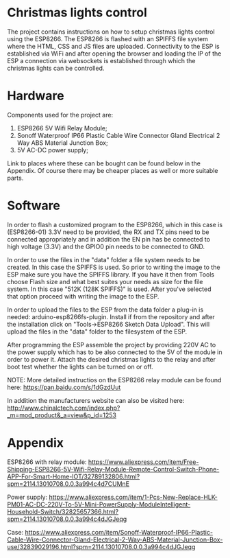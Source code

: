 # Christmas lights control

The project contains instructions on how to setup christmas lights control using the ESP8266. The ESP8266 is flashed with an
SPIFFS file system where the HTML, CSS and JS files are uploaded. Connectivity to the ESP is established via WiFi and after opening
the browser and loading the IP of the ESP a connection via websockets is established through which the christmas lights can be 
controlled.

# Hardware

Components used for the project are:
1. ESP8266 5V Wifi Relay Module;
2. Sonoff Waterproof IP66 Plastic Cable Wire Connector Gland Electrical 2 Way ABS Material Junction Box;
3. 5V AC-DC power supply;

Link to places where these can be bought can be found below in the Appendix. Of course there may be cheaper places as well or 
more suitable parts.

# Software

In order to flash a customized program to the ESP8266, which in this case is (ESP8266-01) 3.3V need to be provided, the RX and TX
pins need to be connected appropriately and in addition the EN pin has be connected to high voltage (3.3V) and the GPIO0 pin needs
to be connected to GND.

In order to use the files in the "data" folder a file system needs to be created. In this case the SPIFFS is used. So prior to writing the image to the ESP make sure you have the SPIFFS library. If you have it then from Tools choose Flash size and what best suites your needs as size for the file system. In this case "512K (128K SPIFFS)" is used. After you've selected that option
proceed with writing the image to the ESP.

In order to upload the files to the ESP from the data folder a plug-in is needed: arduino-esp8266fs-plugin. Install if from the 
repository and after the installation click on "Tools->ESP8266 Sketch Data Upload". This will upload the files in the "data" folder
to the filesystem of the ESP.

After programming the ESP assemble the project by providing 220V AC to the power supply which has to be also connected to the 5V
of the module in order to power it. Attach the desired christmas lights to the relay and after boot test whether the lights can be 
turned on or off.

NOTE: More detailed instructios on the ESP8266 relay module can be found here:
https://pan.baidu.com/s/1dGzdUut

In addition the manufacturers website can also be visited here:
http://www.chinalctech.com/index.php?_m=mod_product&_a=view&p_id=1253
  
# Appendix

ESP8266 with relay module: https://www.aliexpress.com/item/Free-Shipping-ESP8266-5V-Wifi-Relay-Module-Remote-Control-Switch-Phone-APP-For-Smart-Home-IOT/32789132806.html?spm=2114.13010708.0.0.3a994c4d7CUMnE

Power supply: https://www.aliexpress.com/item/1-Pcs-New-Replace-HLK-PM01-AC-DC-220V-To-5V-Mini-PowerSupply-ModuleIntelligent-Household-Switch/32825657366.html?spm=2114.13010708.0.0.3a994c4dJGJeqg

Case: https://www.aliexpress.com/item/Sonoff-Waterproof-IP66-Plastic-Cable-Wire-Connector-Gland-Electrical-2-Way-ABS-Material-Junction-Box-use/32839029196.html?spm=2114.13010708.0.0.3a994c4dJGJeqg

